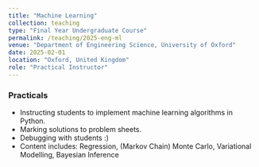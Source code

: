 ```yaml
---
title: "Machine Learning"
collection: teaching
type: "Final Year Undergraduate Course"
permalink: /teaching/2025-eng-ml
venue: "Department of Engineering Science, University of Oxford"
date: 2025-02-01
location: "Oxford, United Kingdom"
role: "Practical Instructor"
---
```


### Practicals

- Instructing students to implement machine learning algorithms in Python.
- Marking solutions to problem sheets.
- Debugging with students :)
- Content includes: Regression, (Markov Chain) Monte Carlo, Variational Modelling, Bayesian Inference
